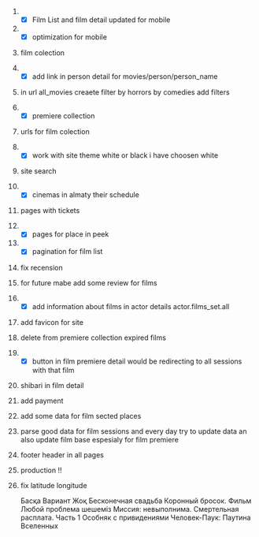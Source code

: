 1) - [x] Film List and film detail updated for mobile  
2) - [x] optimization for mobile
3) film colection
4) - [x] add link in person detail for movies/person/person_name
5) in url all_movies creaete filter by horrors by comedies add filters
6) - [x] premiere collection
7) urls for film colection
8) - [x] work with site theme white or black i have choosen white 
9) site search
10) - [x] cinemas in almaty their schedule
11) pages with tickets
12) - [x] pages for place in peek
12) - [x] pagination for film list
13) fix recension
14) for future mabe add some review for films 
15) - [x] add information about films in actor details actor.films_set.all
16) add favicon for site
17) delete from premiere collection expired films
18) - [x] button in film premiere detail would be redirecting to all sessions with that film
19) shibari in film detail
20) add payment
21) add some data for film sected places
22) parse good data for film sessions and every day try to update data an also update film base espesialy for film premiere
23) footer header in all pages
24) production !!
25) fix latitude longitude
 
	Басқа Вариант Жоқ
	Бесконечная свадьба
	Коронный бросок. Фильм
	Любой проблема шешемiз
	 Миссия: невыполнима. Смертельная расплата. Часть 1
	 Особняк с привидениями
	 Человек-Паук: Паутина Вселенных
